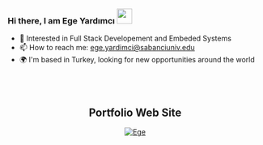 ### Hi there, I am Ege Yardımcı <img src="https://user-images.githubusercontent.com/42378118/110234147-e3259600-7f4e-11eb-95be-0c4047144dea.gif" width="30">

- 🔭 Interested in Full Stack Developement and Embeded Systems
- 📫 How to reach me: ege.yardimci@sabanciuniv.edu
- 🌍 I'm based in Turkey, looking for new opportunities around the world

<br></br>

<h2 align="center">
Portfolio Web Site
</h2>

<p align="center">
<a href="https://egeyardimci.github.io/" target="_blank">
<img src=https://img.shields.io/badge/Ege%20Yard%C4%B1mc%C4%B1-%23121011.svg?style=for-the-badge&logo=github&logoColor=blue alt=Ege Yardimci style="margin-bottom: 5px;" />
  
</a> &nbsp;


</p>  
  
</div>  
